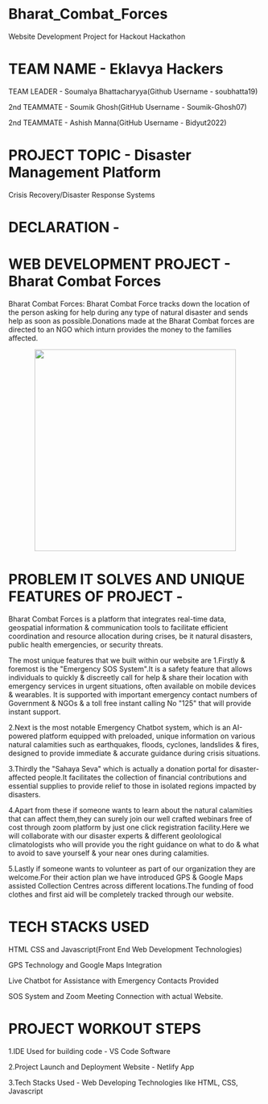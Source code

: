 # Bharat_Combat_Forces

Website Development Project for Hackout Hackathon
 
# TEAM NAME - Eklavya Hackers
TEAM LEADER - Soumalya Bhattacharyya(Github Username - soubhatta19)

2nd TEAMMATE - Soumik Ghosh(GitHub Username - Soumik-Ghosh07)

2nd TEAMMATE - Ashish Manna(GitHub Username - Bidyut2022)

# PROJECT TOPIC - Disaster Management Platform
Crisis Recovery/Disaster Response Systems

# DECLARATION -

# WEB DEVELOPMENT PROJECT - Bharat Combat Forces

Bharat Combat Forces: Bharat Combat Force tracks down the location of the person asking for help during any type of natural disaster and sends help as soon as possible.Donations made at the Bharat Combat forces are directed to an NGO which inturn provides the money to the families affected.

<p align="center">
  <img width="400" height="400" src="https://github.com/soucharya19/Bharat_Combat_Forces/assets/145778953/bb43f3c7-c08e-4bcf-aa49-97fc71b24c74">
</p>

# PROBLEM IT SOLVES AND UNIQUE FEATURES OF PROJECT -

Bharat Combat Forces is a platform that integrates real-time data, geospatial information & communication tools to facilitate efficient coordination and resource allocation during crises, be it natural disasters, public health emergencies, or security threats.

The most unique features that we built within our website are
1.Firstly & foremost is the "Emergency SOS System".It is a safety feature that allows individuals to quickly & discreetly call for help & share their location with emergency services in urgent situations, often available on mobile devices & wearables.
It is supported with important emergency contact numbers of Government & NGOs & a toll free instant calling No "125" that will provide instant support.

2.Next is the most notable Emergency Chatbot system, which is an AI-powered platform equipped with preloaded, unique information on various natural calamities such as earthquakes, floods, cyclones, landslides & fires, designed to provide immediate & accurate guidance during crisis situations.

3.Thirdly the "Sahaya Seva" which is actually a donation portal for disaster-affected people.It facilitates the collection of financial contributions and essential supplies to provide relief to those in isolated regions impacted by disasters.

4.Apart from these if someone wants to learn about the natural calamities that can affect them,they can surely join our well crafted webinars free of cost through zoom platform by just one click registration facility.Here we will collaborate with our disaster experts & different geolological climatologists who will provide you the right guidance on what to do & what to avoid to save yourself & your near ones during calamities.

5.Lastly if someone wants to volunteer as part of our organization they are welcome.For their action plan we have introduced GPS & Google Maps assisted Collection Centres across different locations.The funding of food clothes and first aid will be completely tracked through our website.

# TECH STACKS USED

HTML CSS and Javascript(Front End Web Development Technologies)

GPS Technology and Google Maps Integration

Live Chatbot for Assistance with Emergency Contacts Provided 

SOS System and Zoom Meeting Connection with actual Website.

# PROJECT WORKOUT STEPS

1.IDE Used for building code - VS Code Software

2.Project Launch and Deployment Website - Netlify App

3.Tech Stacks Used - Web Developing Technologies like HTML, CSS, Javascript
